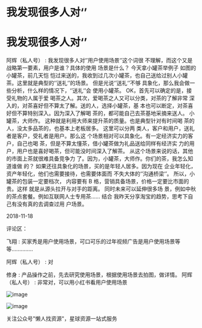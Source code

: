 # 我发现很多人对‘’

# 我发现很多人对‘’

阿辉（私人号） : 我发现很多人对‘’用户使用场景‘’这个词很 不理解，而这个又是战略第一要素，用户是谁？具体的使用 场景是什么？ 今天拿小罐茶举例子 如图的小罐茶，前几天恺 恺过来送的，我收到过几次小罐茶，也自己送给过别人小罐 茶。这里就是典型的‘’送礼‘’的场景。 但是光说‘’送礼‘’不够 具象化，那么我会做一些分析，什么样的情况下，‘’送礼‘’会 使用小罐茶。 OK，首先可以确定的是，接受礼物的人属于爱 喝茶之人。其次，爱喝茶之人又可以分类，对茶的了解非常 深入的，对茶喜好但不算太了解。送的人，选择小罐茶，基 本也可以断定，对茶喜好但不算特别深入。因为深入了解喝 茶的，都可能自己去茶基地采摘来送人。 小罐茶，大师作。 这种就是利用大师来提升茶的质量。也是典型针对有时间喝 茶的人，没太多品茶的，也基本上老板居多。 这里可以分两 类人，客户和用户，送礼者是客户，受礼者是用户。那么这 个场景相对可以具象化。有一定经济实力的客户，自己也喝 茶，但是不算太懂茶，借小罐茶做为礼品送给同样有经济实 力的用户，用户也是喜好喝茶，但可能没时间深入了解茶。 从这个场景来说的话，其他的市面上茶就很难具备竞争力 了。因为，小罐茶，大师作。你们的茶，我怎么知道谁做 的？ 如果还往具象化的场景，买的是年轻人居多。因为现在 企业年轻化，资产年轻化，他们也需要接待，也需要体面而 不失大体的‘’沟通桥梁‘’。 所以，小罐茶的包装一定要档次， 内容要有 B 格，营销具备场景，价格一定要比市面的贵。这样 就是从源头拉开与对手的距离。 同时未来可以延伸很多场 景，例如中秋的茶点套餐。例如互联网人士专用茶…… 结合 我昨天分享淘宝的趋势，思考下自己有没有真的去调查过用 户场景。

2018-11-18

评论区：

飞翔 : 买家秀是用户使用场景，可口可乐的过年视频广告是用户使用场景等等..............

阿辉（私人号） : 对

修身 : 产品操作之前，先去研究使用场景，根据使用场景去拍图，做详情。 阿辉（私人号） : 非常对，可以用小红书看用户使用场景

![image](img/Image_051.png)

![image](img/Image_052.png)

关注公众号"懒人找资源"，星球资源一站式服务